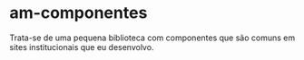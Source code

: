 # am-componentes
Trata-se de uma pequena biblioteca com componentes que são comuns em sites institucionais que eu desenvolvo.
